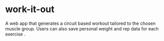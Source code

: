 # work-it-out
A web app that generates a circuit based workout tailored to the chosen muscle group. Users can also save personal weight and rep data for each exercise .
